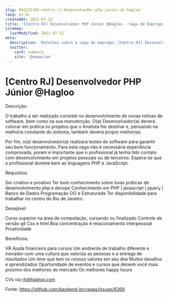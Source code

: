 ```yaml
---
slug: 942215185-centro-rj-desenvolvedor-php-junior-at-hagloo
lang: pt-br
createdAt: 2021-07-12
title: '[Centro RJ] Desenvolvedor PHP Júnior @Hagloo - Vaga de Emprego'
sitemap:
  lastModified: 2021-07-12
meta:
  description: 'Detalhes sobre a vaga de emprego: [Centro RJ] Desenvolvedor PHP Júnior @Hagloo'
  twitter:
    card: summary
    site: '@nawarian'
---
```


# [Centro RJ] Desenvolvedor PHP Júnior @Hagloo

Descrição:

O trabalho a ser realizado consiste no desenvolvimento de novas rotinas de software, bem como na sua manutenção. O(a) Desenvolvedor(a) deverá colocar em prática os projetos que o Analista lhe destinar e, pensando na melhoria constante do sistema, também deverá propor melhorias.

Por fim, o(a) desenvolvedor(a) realizará testes de software para garantir seu bom funcionamento. Para esta vaga não é necessária experiência comprovada, porem é importante que o profissional já tenha tido contato com desenvolvimento em projetos pessoais ou de terceiros. Espera-se que o profissional domine bem as linguagens PHP e JavaScript.

Requisitos:

Ser criativo e proativo
Ter bom conhecimento sobre boas práticas de desenvolvimento php e devops
Conhecimento em PHP | javascript | jquery | Banco de Dados
Programação OO e Estruturada
Ter disponibilidade para trabalhar no centro do Rio de Janeiro.

Desejável:

Curso superior na área de computação, cursando ou finalizado
Controle de versão git
Css e html
Boa concentração e relacionamento interpessoal
Proatividade

Benefícios:

VR
Ajuda financeira para cursos
Um ambiente de trabalho diferente e inovador com uma cultura que valoriza as pessoas e a entrega de resultados
Um time que tem os nossos valores em seu dna
Muitos desafios e aprendizados
Oportunidade de eventos e cursos que deixem você mais próximo dos melhores do mercado
Os melhores happy hours

CVs via rh@hagloo.com

Fonte: https://github.com/backend-br/vagas/issues/6368